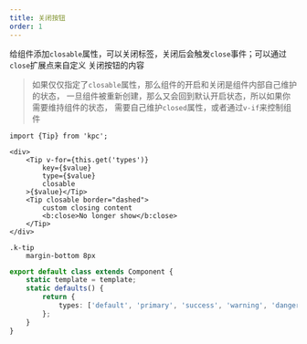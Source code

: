 ```yaml
---
title: 关闭按钮
order: 1
---
```


给组件添加`closable`属性，可以关闭标签，关闭后会触发`close`事件；可以通过`close`扩展点来自定义
关闭按钮的内容

> 如果仅仅指定了`closable`属性，那么组件的开启和关闭是组件内部自己维护的状态，
> 一旦组件被重新创建，那么又会回到默认开启状态，所以如果你需要维持组件的状态，
> 需要自己维护`closed`属性，或者通过`v-if`来控制组件

```vdt
import {Tip} from 'kpc';

<div>
    <Tip v-for={this.get('types')}
        key={$value}
        type={$value}
        closable
    >{$value}</Tip>
    <Tip closable border="dashed">
        custom closing content
        <b:close>No longer show</b:close>
    </Tip>
</div>
```

```styl
.k-tip
    margin-bottom 8px
```

```ts
export default class extends Component {
    static template = template;
    static defaults() {
        return {
            types: ['default', 'primary', 'success', 'warning', 'danger'] as const
        };
    }
}
```
